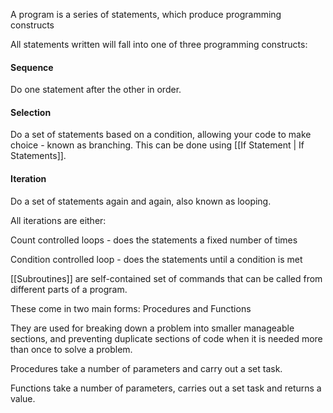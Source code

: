 
A program is a series of statements, which produce programming constructs

All statements written will fall into one of three programming constructs:

#### Sequence

Do one statement after the other in order.

#### Selection

Do a set of statements based on a condition, allowing your code to make choice - known as branching. This can be done using [[If Statement | If Statements]].

#### Iteration

Do a set of statements again and again, also known as looping.

All iterations are either:

Count controlled loops -  does the statements a fixed number of times

Condition controlled loop - does the statements until a condition is met



[[Subroutines]] are self-contained set of commands that can be called from different parts of a program.

These come in two main forms: Procedures and Functions

They are used for breaking down a problem into smaller manageable sections, and preventing duplicate sections of code when it is needed more than once to solve a problem.

Procedures take a number of parameters and carry out a set task.

Functions take a number of parameters, carries out a set task and returns a value.

